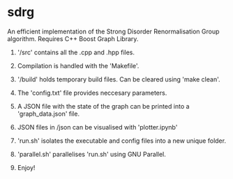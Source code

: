 # sdrg
An efficient implementation of the Strong Disorder Renormalisation Group algorithm.
Requires C++ Boost Graph Library.

1. '/src' contains all the .cpp and .hpp files.

4. Compilation is handled with the 'Makefile'.

3. '/build' holds temporary build files. Can be cleared using 'make clean'.

5. The 'config.txt' file provides neccesary parameters.

6. A JSON file with the state of the graph can be printed into a 'graph_data.json' file.

7. JSON files in /json can be visualised with  'plotter.ipynb'

8. 'run.sh' isolates the executable and config files into a new unique folder.

9. 'parallel.sh' parallelises 'run.sh' using GNU Parallel.

10. Enjoy!
